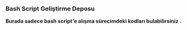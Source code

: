 ### Bash Script Geliştirme Deposu

**Burada sadece bash script'e alışma sürecimdeki kodları bulabilirsiniz .**
